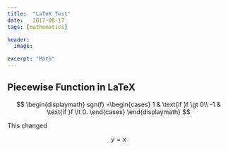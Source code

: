 ```yaml
---
title:  "LaTeX Test"
date:   2017-08-17
tags: [mathematics]

header:
  image: 

excerpt: "Math"
---
```


## Piecewise Function in LaTeX

   $$
   \begin{displaymath}
	 sgn(f) =\begin{cases}
	 1 & \text{if }f \gt 0\\
	 -1 & \text{if }f \lt 0.
	 \end{cases}
   \end{displaymath}
   $$

This changed

$$y = x$$
